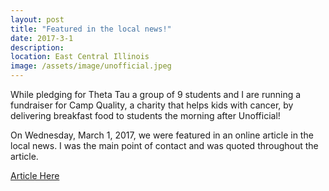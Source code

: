 ```yaml
---
layout: post
title: "Featured in the local news!"
date: 2017-3-1
description: 
location: East Central Illinois
image: /assets/image/unofficial.jpeg
---
```


While pledging for Theta Tau a group of 9 students and I are running a fundraiser for Camp Quality, a charity that helps kids with cancer, by delivering breakfast food to students the morning after Unofficial!

On Wednesday, March 1, 2017, we were featured in an online article in the local news. I was the main point of contact and was quoted throughout the article.

<a href="http://www.news-gazette.com/news/local/2017-03-01/top-morning-march-1-2017.html">Article Here</a>
